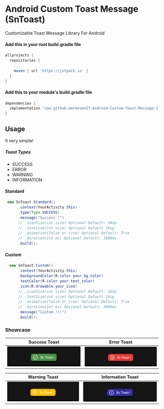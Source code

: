 # Android Custom Toast Message (SnToast)
Customizable Toast Message Library For Android

#### Add this in your root build.gradle file
```gradle
allprojects {
  repositories {
    ...
    maven { url 'https://jitpack.io' }
  }
}
```
#### Add this to your module's build.gradle file
```gradle
dependencies {
  implementation 'com.github.emreesen27:Android-Custom-Toast-Message:1.0.2'
}
```
## Usage
It very simple!

##### Toast Types
* SUCCESS
* ERROR
* WARNING
* INFORMATION

#### Standard
```java
 new SnToast.Standard()
      .context(YourActivity.this)
      .type(Type.SUCCESS)
      .message("Success !")
      // .iconSize(int size) Optional Default: 34dp
      // .textSize(int size) Optional Default 18sp
      // .animation(false or true) Optional Default: True
      // .duration(int ms) Optional Default: 3000ms
      .build();
```
#### Custom
```java
  new SnToast.Custom()
      .context(YourActivity.this)
      .backgroundColor(R.color.your_bg_color)
      .textColor(R.color.your_text_color)
      .icon(R.drawable.your_icon)
      // .iconSize(int size) Optional Default: 34dp
      // .textSize(int size) Optional Default 18sp
      // .animation(false or true) Optional Default: True
      // .duration(int ms) Optional Default: 3000ms
      .message("Custom !!!")
      .build();
```

### Showcase
 Success Toast             | Error Toast 
:-------------------------:|:-------------------------:
<img src="https://github.com/emreesen27/Android-Custom-Toast-Message/blob/assets/success.gif?raw=true"/> | <img src="https://github.com/emreesen27/Android-Custom-Toast-Message/blob/assets/error.gif?raw=true"/>

 Warning Toast             |  Information Toast
:-------------------------:|:-------------------------:
<img src="https://github.com/emreesen27/Android-Custom-Toast-Message/blob/assets/warning.gif?raw=true"/> | <img src="https://github.com/emreesen27/Android-Custom-Toast-Message/blob/assets/information.gif?raw=true"/>




